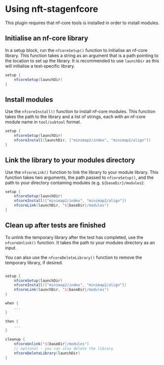 # Using nft-stagenfcore

This plugin requires that nf-core tools is installed in order to install modules.

## Initialise an nf-core library

In a setup block, run the `nfcoreSetup()` function to initialise an nf-core library. This function takes a string as an argument that is a path pointing to the location to set up the library. It is recommended to use `launchDir` as this will initialise a test-specific library.

```groovy
setup {
    nfcoreSetup(launchDir)
}
```

## Install modules

Use the `nfcoreInstall()` function to install nf-core modules. This function takes the path to the library and a list of strings, each with an nf-core module name in `tool/subtool` format.

```groovy
setup {
    nfcoreSetup(launchDir)
    nfcoreInstall(launchDir, ["minimap2/index", "minimap2/align"])
}
```

## Link the library to your modules directory

Use the `nfcoreLink()` function to link the library to your module library. This function takes two arguments, the path passed to `nfcoreSetup()`, and the path to your directory containing modules (e.g. `${baseDir}/modules`):

```groovy
setup {
    nfcoreSetup(launchDir)
    nfcoreInstall(["minimap2/index", "minimap2/align"])
    nfcoreLink(launchDir, "${baseDir}/modules")
}
```

## Clean up after tests are finished

To unlink the temporary library after the test has completed, use the `nfcoreUnlink()` function. It takes the path to your modules directory as an input.

You can also use the `nfcoreDeleteLibrary()` function to remove the temporary library, if desired.

```groovy

setup {
    nfcoreSetup(launchDir)
    nfcoreInstall(["minimap2/index", "minimap2/align"])
    nfcoreLink(launchDir, "${baseDir}/modules")
}

when {
    ...
}

then {
    ...
}

cleanup {
    nfcoreUnlink("${baseDir}/modules")
    // optional - you can also delete the library
    nfcoreDeleteLibrary(launchDir)
}

```
